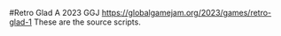 #Retro Glad
A 2023 GGJ
https://globalgamejam.org/2023/games/retro-glad-1
These are the source scripts.
